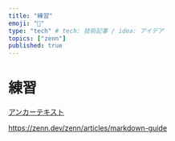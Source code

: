 ```yaml
---
title: "練習"
emoji: "💭"
type: "tech" # tech: 技術記事 / idea: アイデア
topics: ["zenn"]
published: true
---
```


# 練習

[アンカーテキスト](https://docs-449sabu.vercel.app/)

https://zenn.dev/zenn/articles/markdown-guide